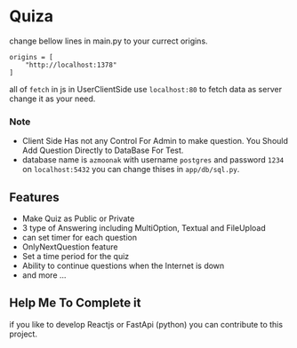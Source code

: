 # Quiza
change bellow lines in main.py to your currect origins.
```
origins = [
    "http://localhost:1378"
]
```

all of `fetch` in js in UserClientSide use `localhost:80` to fetch data as server change it as your need.

### Note
- Client Side Has not any Control For Admin to make question. You Should Add Question Directly to DataBase For Test. 
- database name is `azmoonak` with username `postgres` and password `1234` on `localhost:5432` you can change thises in `app/db/sql.py`.

## Features
- Make Quiz as Public or Private
- 3 type of Answering including MultiOption, Textual and FileUpload
- can set timer for each question
- OnlyNextQuestion feature
- Set a time period for the quiz
- Ability to continue questions when the Internet is down
- and more ...

## Help Me To Complete it

if you like to develop Reactjs or FastApi (python) you can contribute to this project.
